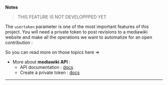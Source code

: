 
**Notes**

> THIS FEATURE IS NOT DEVELOPPPED YET

The `usertoken` parameter is one of the most important features of this project. You will need a private token to post revisions to a mediawiki website and make all the operations we want to automatize for an open contribution :

So you can read more on those topics here =>

- More about **mediawiki API** :
  - API documentation : [docs](https://www.mediawiki.org/wiki/API:Main_page)
  - Create a private token : [docs](https://www.mediawiki.org/wiki/API:Tokens)

---
